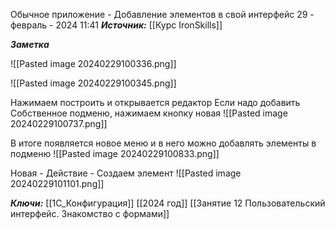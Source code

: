 
Обычное приложение - Добавление элементов в свой интерфейс
 29 - февраль - 2024  11:41 
***Источник:***  [[Курс IronSkills]] 

***Заметка*** 

![[Pasted image 20240229100336.png]]

![[Pasted image 20240229100345.png]]

Нажимаем построить и открывается редактор
Если надо добавить Собственное подменю, нажимаем кнопку новая
![[Pasted image 20240229100737.png]]

В итоге появляется новое меню
и в него можно добавлять элементы в подменю
![[Pasted image 20240229100833.png]]

Новая - Действие - Создаем элемент
![[Pasted image 20240229101101.png]]


***Ключи:*** [[1С_Конфигурация]] [[2024 год]]  [[Занятие 12 Пользовательский интерфейс. Знакомство с формами]]
